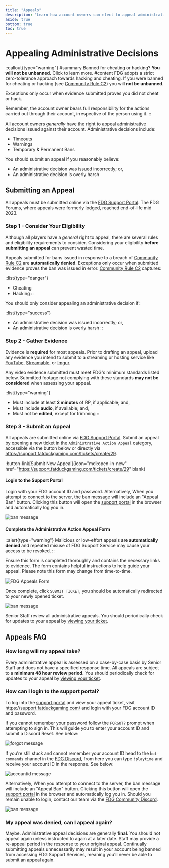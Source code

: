 ```yaml
---
title: "Appeals"
description: "Learn how account owners can elect to appeal administrative decisions"
aside: true
bottom: true
toc: true
---
```


# Appealing Administrative Decisions

::callout{type="warning"}
#summary
Banned for cheating or hacking? **You will not be unbanned.** Click to learn more.
#content
FDG adopts a strict zero-tolerance approach towards hacking and cheating. If you were banned for cheating or hacking (see [Community Rule C2](/server-docs/rules/community-wide-rules)) you will **not be unbanned**.

Exceptions only occur when evidence submitted proves you did not cheat or hack. 

Remember, the account owner bears full responsibility for the actions carried out through their account, irrespective of the person using it.
::


All account owners *generally* have the right to appeal administrative decisions issued against their account. Administrative decisions include:

- Timeouts
- Warnings
- Temporary & Permanent Bans

You should submit an appeal if you reasonably believe:

- An administrative decision was issued incorrectly; or,
- An administrative decision is overly harsh

## Submitting an Appeal

All appeals must be submitted online via the [FDG Support Portal](https://support.fatduckgaming.com/tickets/create/29). The FDG Forums, where appeals were formerly lodged, reached end-of-life mid 2023.

### Step 1 - Consider Your Eligibility

Although all players have a *general* right to appeal, there are several rules and eligibility requirements to consider. Considering your eligibility **before submitting an appeal** can prevent wasted time.

Appeals submitted for bans issued in response to a breach of [Community Rule C2](/server-docs/rules/community-wide-rules) are **automatically denied**. Exceptions only occur when submitted evidence proves the ban was issued in error. [Community Rule C2](/server-docs/rules/community-wide-rules) captures:

::list{type="danger"}
- Cheating 
- Hacking 
::

You should only consider appealing an administrative decision if:

::list{type="success"}
- An administrative decision was issued incorrectly; or,
- An administrative decision is overly harsh
::

### Step 2 - Gather Evidence

Evidence is **required** for most appeals. Prior to drafting an appeal, upload any evidence you intend to submit to a streaming or hosting service like [YouTube](https://www.youtube.com/), [Streamable](https://streamable.com/), or [Imgur](https://imgur.com/). 

Any video evidence submitted must meet FDG's minimum standards listed below. Submitted footage not complying with these standards **may not be considered** when assessing your appeal.

::list{type="warning"}
 - Must include at least **2 minutes** of RP, if applicable; and,
 - Must include **audio**, if available; and,
 - Must not be **edited**, except for trimming
::

### Step 3 - Submit an Appeal

All appeals are submitted online via [FDG Support Portal](https://support.fatduckgaming.com/tickets). Submit an appeal by opening a new ticket in the `Administrative Action Appeal` category, accessible via the button below or directly via https://support.fatduckgaming.com/tickets/create/29.

:button-link[Submit New Appeal]{icon="mdi:open-in-new" href="https://support.fatduckgaming.com/tickets/create/29" blank}

#### Login to the Support Portal

Login with your FDG account ID and password. Alternatively, When you attempt to connect to the server, the ban message will include an "Appeal Ban" button. Clicking this button will open the [support portal](https://support.fatduckgaming.com) in the browser and automatically log you in.

![ban message](https://cdn.discordapp.com/attachments/654459164952756236/1195348747362762752/image.png)

#### Complete the Administrative Action Appeal Form

::alert{type="warning"}
Malicious or low-effort appeals **are automatically denied** and repeated misuse of FDG Support Service may cause your access to be revoked. 
::

Ensure this form is completed thoroughly and contains the necessary links to evidence. The form contains helpful instructions to help guide your appeal. Please note this form may change from time-to-time.

![FDG Appeals Form](https://cdn.discordapp.com/attachments/184556449383448576/1197378863462879242/image.png)

Once complete, click `SUBMIT TICKET`, you should be automatically redirected to your newly opened ticket.

![ban message](https://cdn.discordapp.com/attachments/184556449383448576/1197379073517830224/image.png)

Senior Staff review all administrative appeals. You should periodically check for updates to your appeal by [viewing your ticket](https://support.fatduckgaming.com).

## Appeals FAQ

### How long will my appeal take?

Every administrative appeal is assessed on a case-by-case basis by Senior Staff and does not have a specified response time. All appeals are subject to a **minimum 48 hour review period.** You should periodically check for updates to your appeal by [viewing your ticket](https://support.fatduckgaming.com).

### How can I login to the support portal?

To log into the [support portal](https://support.fatduckgaming.com) and view your appeal ticket, visit https://support.fatduckgaming.com/ and login with your FDG account ID and password.

If you cannot remember your password follow the `FORGOT?` prompt when attempting to sign in. This will guide you to enter your account ID and submit a Discord Reset. See below:

![forgot message](https://cdn.discordapp.com/attachments/184556449383448576/1197382425311969390/image.png)

If you’re still stuck and cannot remember your account ID head to the `bot-commands` channel in the [FDG Discord](https://discord.gg/fatduckgaming), from here you can type `!playtime` and receive your account ID in the response. See below:

![accountid message](https://cdn.discordapp.com/attachments/184556449383448576/1197382658804686858/image.png)

Alternatively, When you attempt to connect to the server, the ban message will include an "Appeal Ban" button. Clicking this button will open the [support portal](https://support.fatduckgaming.com) in the browser and automatically log you in. Should you remain unable to login, contact our team via the [FDG Community Discord](https://discord.gg/fatduckgaming).

![ban message](https://cdn.discordapp.com/attachments/654459164952756236/1195348747362762752/image.png)

### My appeal was denied, can I appeal again?
Maybe. Administrative appeal decisions are generally **final**. You should not appeal again unless instructed to again at a later date. Staff may provide a re-appeal period in the response to your original appeal. Continually submitting appeals unnecessarily may result in your account being banned from accessing FDG Support Services, meaning you'll never be able to submit an appeal again.
